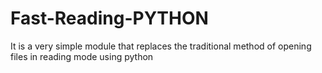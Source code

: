 # Fast-Reading-PYTHON
It is a very simple module that replaces the traditional method of opening files in reading mode using python
